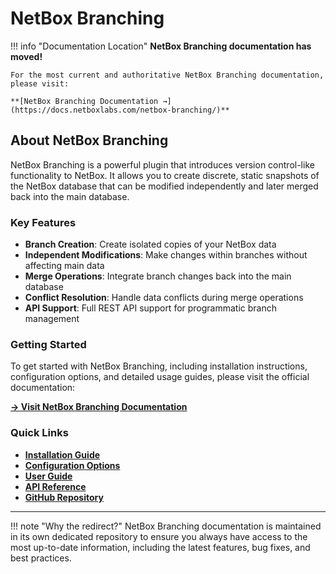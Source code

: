 # NetBox Branching

!!! info "Documentation Location"
    **NetBox Branching documentation has moved!**
    
    For the most current and authoritative NetBox Branching documentation, please visit:
    
    **[NetBox Branching Documentation →](https://docs.netboxlabs.com/netbox-branching/)**

## About NetBox Branching

NetBox Branching is a powerful plugin that introduces version control-like functionality to NetBox. It allows you to create discrete, static snapshots of the NetBox database that can be modified independently and later merged back into the main database.

### Key Features

- **Branch Creation**: Create isolated copies of your NetBox data
- **Independent Modifications**: Make changes within branches without affecting main data
- **Merge Operations**: Integrate branch changes back into the main database
- **Conflict Resolution**: Handle data conflicts during merge operations
- **API Support**: Full REST API support for programmatic branch management

### Getting Started

To get started with NetBox Branching, including installation instructions, configuration options, and detailed usage guides, please visit the official documentation:

**[→ Visit NetBox Branching Documentation](https://docs.netboxlabs.com/netbox-branching/)**

### Quick Links

- **[Installation Guide](https://docs.netboxlabs.com/netbox-branching/installation/)**
- **[Configuration Options](https://docs.netboxlabs.com/netbox-branching/configuration/)**
- **[User Guide](https://docs.netboxlabs.com/netbox-branching/user-guide/)**
- **[API Reference](https://docs.netboxlabs.com/netbox-branching/api/)**
- **[GitHub Repository](https://github.com/netboxlabs/netbox-branching)**

---

!!! note "Why the redirect?"
    NetBox Branching documentation is maintained in its own dedicated repository to ensure you always have access to the most up-to-date information, including the latest features, bug fixes, and best practices. 